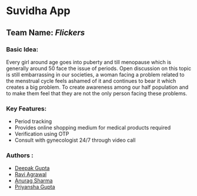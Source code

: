 # Suvidha App
## Team Name: ***Flickers***


### Basic Idea:
Every girl around age goes into puberty and till menopause which is generally around 50 face the issue of periods.
Open discussion on this topic is still embarrassing in our societies, a woman facing a problem related to the menstrual cycle feels ashamed of it and continues to bear it which creates a big problem. To create awareness among our half population and to make them feel that they are not the only person facing these problems.

### Key Features: 

- Period tracking
- Provides online shopping medium for medical products required 
- Verification using OTP
- Consult with gynecologist 24/7 through video call

### Authors :
- [Deepak Gupta](https://github.com/deepakgupta124)
- [Ravi Agrawal](https://github.com/rox999)
- [Anurag Sharma](https://github.com/AnuragS13)
- [Priyansha Gupta](https://github.com/partofheartpri10)

